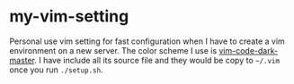 # my-vim-setting
Personal use vim setting for fast configuration when I have to create a vim environment on a new server. The color scheme I use is [vim-code-dark-master](https://github.com/tomasiser/vim-code-dark). I have include all its source file and they would be copy to `~/.vim` once you run `./setup.sh`. 